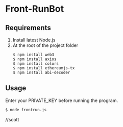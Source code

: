 # Front-RunBot
## Requirements
1. Install latest Node.js
2. At the root of the project folder
    ```
    $ npm install web3
    $ npm install axios
    $ npm install colors
    $ npm install ethereumjs-tx
    $ npm install abi-decoder
    ```


## Usage
Enter your PRIVATE_KEY before running the program.

```bash
$ node frontrun.js
```
//scott
